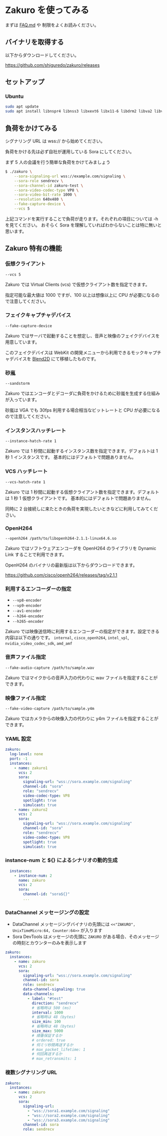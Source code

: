 # Zakuro を使ってみる

まずは [FAQ.md](FAQ.md) や 制限をよくお読みください。

## バイナリを取得する

以下からダウンロードしてください。

<https://github.com/shiguredo/zakuro/releases>

## セットアップ

### Ubuntu

```bash
sudo apt update
sudo apt install libnspr4 libnss3 libxext6 libx11-6 libdrm2 libva2 libva-drm2
```

## 負荷をかけてみる

シグナリング URL は wss:// から始めてください。

負荷をかける先は必ず自社が運用している Sora にしてください。

まず 5 人の会議を行う簡単な負荷をかけてみましょう

```bash
$ ./zakuro \
    --sora-signaling-url wss://example.com/signaling \
    --sora-role sendrecv \
    --sora-channel-id zakuro-test \
    --sora-video-codec-type VP8 \
    --sora-video-bit-rate 1000 \
    --resolution 640x480 \
    --fake-capture-device \
    --vcs 5
```

上記コマンドを実行することで負荷が走ります。それぞれの項目については -h を見てください。
おそらく Sora を理解していればわからないことは特に無いと思います。

## Zakuro 特有の機能

### 仮想クライアント

`--vcs 5`

Zakuro では Virtual Clients (vcs) で仮想クライアント数を指定できます。

指定可能な最大値は 1000 ですが、100 以上は想像以上に CPU が必要になるので注意してください。

### フェイクキャプチャデバイス

`--fake-capture-device`

Zakuro ではサーバで起動することを想定し、音声と映像のフェイクデバイスを用意しています。

このフェイクデバイスは WebKit の開発メニューから利用できるモックキャプチャデバイスを [Blend2D](https://blend2d.com/) にて移植したものです。

### 砂嵐

`--sandstorm`

Zakuro ではエンコーダとデコーダに負荷をかけるために砂嵐を生成する仕組みが入っています。

砂嵐は VGA でも 30fps 利用する場合相当なビットレートと CPU が必要になるので注意してください。

### インスタンスハッチレート

`--instance-hatch-rate 1`

Zakuro では 1 秒間に起動するインスタンス数を指定できます。デフォルトは 1 秒 1 インスタンスです。
基本的にはデフォルトで問題ありません。

### VCS ハッチレート

`--vcs-hatch-rate 1`

Zakuro では 1 秒間に起動する仮想クライアント数を指定できます。デフォルトは 1 秒 1 仮想クライアントです。
基本的にはデフォルトで問題ありません。

同時に 2 台接続しに来たときの負荷を実現したいときなどに利用してみてください。

### OpenH264

`--openh264 /path/to/libopenh264-2.1.1-linux64.6.so`

Zakuro ではソフトウェアエンコーダを OpenH264 のライブラリを Dynamic Link することで利用できます。

OpenH264 のバイナリの最新版は以下からダウンロードできます。

<https://github.com/cisco/openh264/releases/tag/v2.1.1>

### 利用するエンコーダーの指定

- `--vp8-encoder`
- `--vp9-encoder`
- `--av1-encoder`
- `--h264-encoder`
- `--h265-encoder`

Zakuro では映像送信時に利用するエンコーダーの指定ができます。設定できる内容は以下の通りです。
`internal`, `cisco_openh264`, `intel_vpl`, `nvidia_video_codec_sdk`, `amd_amf`

### 音声ファイル指定

`--fake-audio-capture /path/to/sample.wav`

Zakuro ではマイクからの音声入力の代わりに wav ファイルを指定することができます。

### 映像ファイル指定

`--fake-video-capture /path/to/sample.y4m`

Zakuro ではカメラからの映像入力の代わりに y4m ファイルを指定することができます。

### YAML 設定

```yaml
zakuro:
  log-level: none
  port: -1
  instances:
    - name: zakuro1
      vcs: 2
      sora:
        signaling-url: "wss://sora.example.com/signaling"
        channel-id: "sora"
        role: "sendrecv"
        video-codec-type: VP8
        spotlight: true
        simulcast: true
    - name: zakuro2
      vcs: 2
      sora:
        signaling-url: "wss://sora.example.com/signaling"
        channel-id: "sora"
        role: "sendrecv"
        video-codec-type: VP8
        spotlight: true
        simulcast: true
```

### instance-num と ${} によるシナリオの動的生成

```yaml
  instances:
    - instance-num: 2
      name: zakuro
      vcs: 2
      sora:
        channel-id: "sora${}"
        ...
```

### DataChannel メッセージングの設定

- DataChannel メッセージングバイナリの先頭には `<<"ZAKURO", UnixTimeMicro:64, Counter:64>>` が入ります
- Sora DevTools はメッセージの先頭に `ZAKURO` がある場合、そのメッセージの時刻とカウンターのみを表示します

```yaml
zakuro:
  instances:
    - name: zakuro
      vcs: 2
      sora:
        signaling-url: "wss://sora.example.com/signaling"
        channel-id: sora
        role: sendrecv
        data-channel-signaling: true
        data-channels:
          - label: "#test"
            direction: "sendrecv"
            # 省略時は 500 (ms)
            interval: 1000
            # 省略時は 48 (bytes)
            size_min: 100
            # 省略時は 48 (bytes)
            size_max: 5000
            # 順番保証するか
            # ordered: true
            # 何ミリ秒間再送するか
            # max_packet_lifetime: 1
            # 何回再送するか
            # max_retransmits: 1
```

### 複数シグナリング URL

```yaml
zakuro:
  instances:
    - name: zakuro
      vcs: 2
      sora:
        signaling-url:
          - "wss://sora1.example.com/signaling"
          - "wss://sora2.example.com/signaling"
          - "wss://sora3.example.com/signaling"
        channel-id: sora
        role: sendrecv
```
